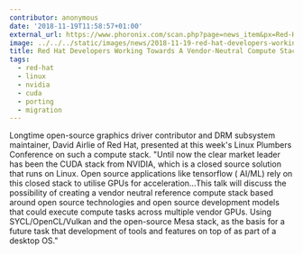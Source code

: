 ```yaml
---
contributor: anonymous
date: '2018-11-19T11:58:57+01:00'
external_url: https://www.phoronix.com/scan.php?page=news_item&px=Red-Hat-Plumbing-Compute-Stack
image: ../../../static/images/news/2018-11-19-red-hat-developers-working-towards-a-vendor-neutral-compute-stack-to-take-on-nvidia-s-cuda.webp
title: Red Hat Developers Working Towards A Vendor-Neutral Compute Stack To Take On NVIDIA's CUDA
tags:
  - red-hat
  - linux
  - nvidia
  - cuda
  - porting
  - migration
---
```


Longtime open-source graphics driver contributor and DRM subsystem maintainer, David Airlie of Red Hat, presented at
this week's Linux Plumbers Conference on such a compute stack. "Until now the clear market leader has been the CUDA
stack from NVIDIA, which is a closed source solution that runs on Linux. Open source applications like tensorflow (
AI/ML) rely on this closed stack to utilise GPUs for acceleration...This talk will discuss the possibility of creating a
vendor neutral reference compute stack based around open source technologies and open source development models that
could execute compute tasks across multiple vendor GPUs. Using SYCL/OpenCL/Vulkan and the open-source Mesa stack, as the
basis for a future task that development of tools and features on top of as part of a desktop OS." 
